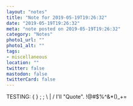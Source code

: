 ```yaml
---
layout: "notes"
title: "Note for 2019-05-19T19:26:32"
date: "2019-05-19T19:26:32"
meta: "note posted on 2019-05-19T19:26:32"
category: "Notes"
photo1_url: ""
photo1_alt: ""
tags:
- miscellaneous
location: ""
twitter: false
mastodon: false
twitterCard: false
---
```

TESTING: { } ; ; \ | /  I'll "Quote". !@#$%^&*()_+= 
